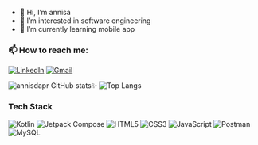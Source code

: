 - 👋 Hi, I’m annisa
- 👀 I’m interested in software engineering
- 🌱 I’m currently learning mobile app
### 📫 How to reach me: 
[![LinkedIn](https://img.shields.io/badge/LinkedIn-%230077B5.svg?style=for-the-badge&logo=linkedin&logoColor=white)](https://www.linkedin.com/in/annisdaprilia4)
[![Gmail](https://img.shields.io/badge/Gmail-D14836?style=for-the-badge&logo=gmail&logoColor=white)](mailto:annissadwiaprilia@gmail.com)

![annisdapr GitHub stats✨](https://github-readme-stats.vercel.app/api?username=annisdapr&show_icons=true&theme=radical)
![Top Langs](https://github-readme-stats.vercel.app/api/top-langs/?username=annisdapr&layout=compact&theme=radical)

### Tech Stack
![Kotlin](https://img.shields.io/badge/Kotlin-0095D5?style=for-the-badge&logo=kotlin&logoColor=white)
![Jetpack Compose](https://img.shields.io/badge/Jetpack_Compose-4285F4?style=for-the-badge&logo=jetpack-compose&logoColor=white)
![HTML5](https://img.shields.io/badge/HTML5-E34F26?style=for-the-badge&logo=html5&logoColor=white)
![CSS3](https://img.shields.io/badge/CSS3-1572B6?style=for-the-badge&logo=css3&logoColor=white)
![JavaScript](https://img.shields.io/badge/JavaScript-F7DF1E?style=for-the-badge&logo=javascript&logoColor=black)
![Postman](https://img.shields.io/badge/Postman-FF6C37?style=for-the-badge&logo=postman&logoColor=white)
![MySQL](https://img.shields.io/badge/MySQL-4479A1?style=for-the-badge&logo=mysql&logoColor=white)


